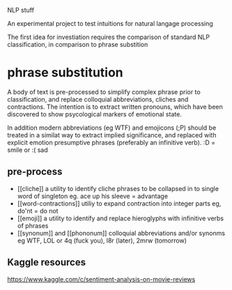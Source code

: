 NLP stuff

An experimental project to test intuitions for natural langage processing

The first idea for investiation requires the comparison of standard NLP classification, in comparison to phrase substition

# phrase substitution

A body of text is pre-processed to simplify complex phrase prior to classification, and replace colloquial abbreviations, cliches and contractions. The intention is to extract written pronouns, which have been discovered to show psycological markers of emotional state.

In addition modern abbreviations (eg WTF) and emojicons (;P) should be treated in a similat way to extract implied significance, and replaced with explicit emotion presumptive phrases (preferably an infinitive verb). :D = smile or :( sad

## pre-process
- [[cliche]] a utility to identify cliche phrases to be collapsed in to single word of singleton eg. ace up his sleeve = advantage
- [[word-contractions]] utiliy to expand contraction into integer parts eg, do'nt = do not
- [[emoji]] a utility to identify and replace hieroglyphs with infinitive verbs of phrases
- [[synonum]] and [[phononum]] colloquial abbreviations and/or synonms eg WTF, LOL or 4q (fuck you), l8r (later), 2mrw (tomorrow)


## Kaggle resources
https://www.kaggle.com/c/sentiment-analysis-on-movie-reviews
